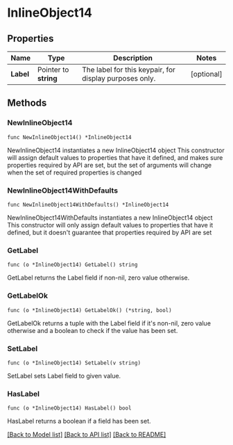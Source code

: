 # InlineObject14

## Properties

Name | Type | Description | Notes
------------ | ------------- | ------------- | -------------
**Label** | Pointer to **string** | The label for this keypair, for display purposes only. | [optional] 

## Methods

### NewInlineObject14

`func NewInlineObject14() *InlineObject14`

NewInlineObject14 instantiates a new InlineObject14 object
This constructor will assign default values to properties that have it defined,
and makes sure properties required by API are set, but the set of arguments
will change when the set of required properties is changed

### NewInlineObject14WithDefaults

`func NewInlineObject14WithDefaults() *InlineObject14`

NewInlineObject14WithDefaults instantiates a new InlineObject14 object
This constructor will only assign default values to properties that have it defined,
but it doesn't guarantee that properties required by API are set

### GetLabel

`func (o *InlineObject14) GetLabel() string`

GetLabel returns the Label field if non-nil, zero value otherwise.

### GetLabelOk

`func (o *InlineObject14) GetLabelOk() (*string, bool)`

GetLabelOk returns a tuple with the Label field if it's non-nil, zero value otherwise
and a boolean to check if the value has been set.

### SetLabel

`func (o *InlineObject14) SetLabel(v string)`

SetLabel sets Label field to given value.

### HasLabel

`func (o *InlineObject14) HasLabel() bool`

HasLabel returns a boolean if a field has been set.


[[Back to Model list]](../README.md#documentation-for-models) [[Back to API list]](../README.md#documentation-for-api-endpoints) [[Back to README]](../README.md)



